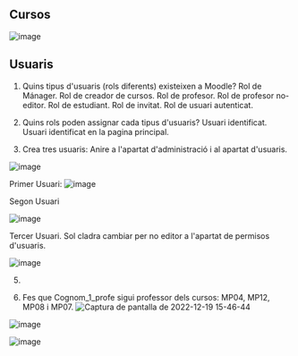 ## Cursos
![image](https://user-images.githubusercontent.com/114423054/207105595-753b31b8-c2ce-4d88-bd3f-409ea50cf039.png)

## Usuaris 

1. Quins tipus d'usuaris (rols diferents) existeixen a Moodle?
Rol de Mánager.
Rol de creador de cursos.
Rol de profesor.
Rol de profesor no-editor.
Rol de estudiant.
Rol de invitat.
Rol de usuari autenticat.

2. Quins rols poden assignar cada tipus d'usuaris?
Usuari identificat.
Usuari identificat en la pagina principal.

3. Crea tres usuaris:
Anire a l'apartat d'administració i al apartat d'usuaris.

![image](https://user-images.githubusercontent.com/114423054/207114667-a2010ed5-3c12-41cc-bf01-a136a59f478e.png)

Primer Usuari: 
![image](https://user-images.githubusercontent.com/114423054/207115299-1de84c67-7e71-45e0-8612-eb1fff3c8eda.png)

Segon Usuari

![image](https://user-images.githubusercontent.com/114423054/208450478-b40b6a65-8b47-4bce-a762-7ccb0a317e68.png)

Tercer Usuari. 
Sol cladra cambiar per no editor a l'apartat de permisos d'usuaris.

![image](https://user-images.githubusercontent.com/114423054/208450234-47e0b528-c839-41e2-a3b6-44dc3080aa31.png)

5.



6. Fes que Cognom_1_profe sigui professor dels cursos: MP04, MP12, MP08 i MP07.
![Captura de pantalla de 2022-12-19 15-46-44](https://user-images.githubusercontent.com/114423054/208452536-5efbb36f-5e93-4d7b-9318-7ad3090fc217.png)

![image](https://user-images.githubusercontent.com/114423054/208453354-d3b61f62-01e6-4ce6-a58c-27a93b4510ed.png)

![image](https://user-images.githubusercontent.com/114423054/208453424-6ee1ac81-f92f-4fc4-8219-95109295c52c.png)


